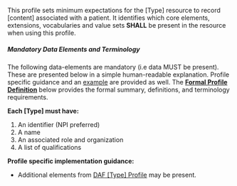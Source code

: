 This profile sets minimum expectations for the [Type] resource to record [content] associated with a patient. It identifies which core elements, extensions, vocabularies and value sets **SHALL** be present in the resource when using this profile. 


##### Mandatory Data Elements and Terminology


The following data-elements are mandatory (i.e data MUST be present). These are presented below in a simple human-readable explanation.  Profile specific guidance and an [example](#example) are provided as well.  The [**Formal Profile Definition**](#profile) below provides the  formal summary, definitions, and  terminology requirements.  

**Each [Type] must have:**

1.  An identifier (NPI preferred) 
1.  A name
1.  An associated role and organization
1.  A list of qualifications

**Profile specific implementation guidance:**
 
* Additional elements from [DAF [Type] Profile](daf-[type].html) may be present.
